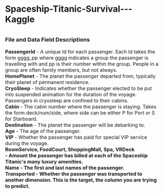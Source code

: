 # Spaceship-Titanic-Survival---Kaggle
# <font size = 4>File and Data Field Descriptions<br>
<font size = 3>
<b>PassengerId</b> - A unique Id for each passenger. Each Id takes the form gggg_pp where gggg indicates a group the passenger is travelling with and pp is their number within the group. People in a group are often family members, but not always.<br>
<b>HomePlanet</b> - The planet the passenger departed from, typically their planet of permanent residence.<br>
<b>CryoSleep</b> - Indicates whether the passenger elected to be put into suspended animation for the duration of the voyage.<br> Passengers in cryosleep are confined to their cabins.<br>
<b>Cabin </b>- The cabin number where the passenger is staying. Takes the form deck/num/side, where side can be either P for Port or S for Starboard.<br>
<b>Destination</b> - The planet the passenger will be debarking to.<br>
<b>Age</b> - The age of the passenger.<br>
<b>VIP</b> - Whether the passenger has paid for special VIP service during the voyage.<br>
<b>RoomService, FoodCourt, ShoppingMall, Spa, VRDeck<br> - Amount the passenger has billed at each of the Spaceship Titanic's many luxury amenities.<br>
<b>Name</b> - The first and last names of the passenger.<br>
Transported - Whether the passenger was transported to another dimension. This is the target, the column you are trying to predict.
